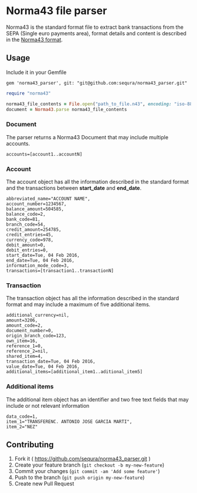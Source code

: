 # Norma43 file parser

Norma43 is the standard format file to extract bank transactions from the SEPA (Single euro payments area), format details and content is described in the [Norma43 format](https://github.com/sequra/norma43_parser/blob/master/doc/cuaderno_43_-_junio_2012.pdf). 

## Usage

Include it in your Gemfile
```
gem 'norma43_parser', git: "git@github.com:sequra/norma43_parser.git"
```


```ruby
require "norma43"

norma43_file_contents = File.open("path_to_file.n43", encoding: "iso-8859-1")
document = Norma43.parse norma43_file_contents
```

### Document

The parser returns a Norma43 Document that may include multiple accounts.

```
accounts=[account1..accountN]
```

### Account 

The account object has all the information described in the standard format and the transactions between **start_date** and **end_date**.

```
abbreviated_name="ACCOUNT NAME",
account_number=1234567,
balance_amount=504585,
balance_code=2,
bank_code=81,
branch_code=54,
credit_amount=254785,
credit_entries=45,
currency_code=978,
debit_amount=0,
debit_entries=0,
start_date=Tue, 04 Feb 2016,
end_date=Tue, 04 Feb 2016,
information_mode_code=3,
transactions=[transaction1..transactionN]
```

### Transaction

The transaction object has all the information described in the standard format and may include a maximum of five additional items.

```
additional_currency=nil,
amount=3206,
amount_code=2,
document_number=0,
origin_branch_code=123,
own_item=16,
reference_1=0,
reference_2=nil,
shared_item=4,
transaction_date=Tue, 04 Feb 2016,
value_date=Tue, 04 Feb 2016,
additional_items=[additional_item1..aditional_item5]
```

### Additional items

The additional item object has an identifier and two free text fields that may include or not relevant information

```
data_code=1,
item_1="TRANSFERENC. ANTONIO JOSE GARCIA MARTI",
item_2="NEZ"
```

## Contributing

1. Fork it ( https://github.com/sequra/norma43_parser.git )
2. Create your feature branch (`git checkout -b my-new-feature`)
3. Commit your changes (`git commit -am 'Add some feature'`)
4. Push to the branch (`git push origin my-new-feature`)
5. Create new Pull Request
